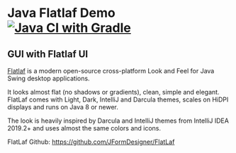 # Java Flatlaf Demo [![Java CI with Gradle](https://github.com/alphaolomi/java-flatlaf-demo/actions/workflows/gradle.yml/badge.svg)](https://github.com/alphaolomi/java-flatlaf-demo/actions/workflows/gradle.yml)

## GUI with Flatlaf UI


[Flatlaf](https://www.formdev.com/flatlaf) is a modern open-source cross-platform Look and Feel for Java Swing desktop applications.

It looks almost flat (no shadows or gradients), clean, simple and elegant. FlatLaf comes with Light, Dark, IntelliJ and Darcula themes, scales on HiDPI displays and runs on Java 8 or newer.

The look is heavily inspired by Darcula and IntelliJ themes from IntelliJ IDEA 2019.2+ and uses almost the same colors and icons.

FlatLaf Github: https://github.com/JFormDesigner/FlatLaf
